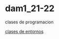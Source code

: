 # dam1_21-22

clases de programacion

[clases de entornos](https://github.com/oscarnovillo/dam1_21-22/tree/main/ENTORNOS)

